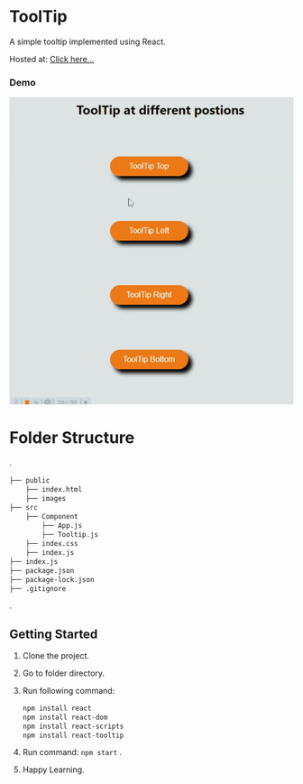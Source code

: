 # ToolTip

A simple tooltip implemented using React.

Hosted at: [Click here...]()

### Demo

![demo](/gif/demo.gif)

# Folder Structure

.

    ├── public
        ├── index.html
        ├── images
    ├── src
        ├── Component
            ├── App.js
            ├── Tooltip.js
        ├── index.css
        ├── index.js
    ├── index.js
    ├── package.json
    ├── package-lock.json
    ├── .gitignore

.

## Getting Started

1. Clone the project.
2. Go to folder directory.
3. Run following command:

   ```
   npm install react
   npm install react-dom
   npm install react-scripts
   npm install react-tooltip

   ```

4. Run command: `npm start` .
5. Happy Learning.
